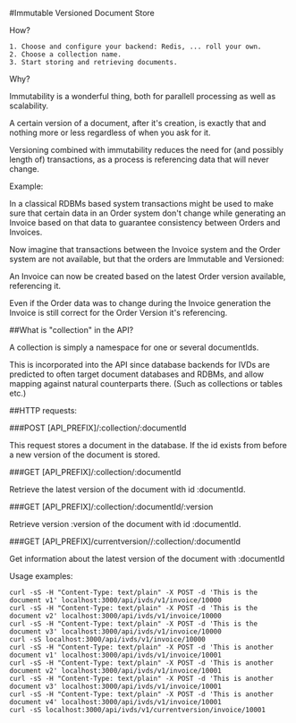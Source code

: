 
#Immutable Versioned Document Store

How?

	1. Choose and configure your backend: Redis, ... roll your own.
	2. Choose a collection name.
	3. Start storing and retrieving documents.



Why?

Immutability is a wonderful thing, both for parallell processing as well as
scalability.

A certain version of a document, after it's creation, is exactly that and
nothing more or less regardless of when you ask for it.

Versioning combined with immutability reduces the need for (and possibly length
of) transactions, as a process is referencing data that will never change.

Example:

In a classical RDBMs based system transactions might be used to make sure
that certain data in an Order system don't change while generating an
Invoice based on that data to guarantee consistency between Orders and
Invoices.

Now imagine that transactions between the Invoice system and the Order system
are not available, but that the orders are Immutable and Versioned:

An Invoice can now be created based on the latest Order version available,
referencing it.

Even if the Order data was to change during the Invoice generation the Invoice
is still correct for the Order Version it's referencing.

##What is "collection" in the API?

A collection is simply a namespace for one or several documentIds.

This is incorporated into the API since database backends for IVDs are predicted
to often target document databases and RDBMs, and allow mapping against natural
counterparts there. (Such as collections or tables etc.)

##HTTP requests:

###POST [API_PREFIX]/:collection/:documentId

This request stores a document in the database. If the id exists from before
a new version of the document is stored.

###GET [API_PREFIX]/:collection/:documentId

Retrieve the latest version of the document with id :documentId.

###GET [API_PREFIX]/:collection/:documentId/:version

Retrieve version :version of the document with id :documentId.

###GET [API_PREFIX]/currentversion//:collection/:documentId

Get information about the latest version of the document with :documentId

Usage examples:

	curl -sS -H "Content-Type: text/plain" -X POST -d 'This is the document v1' localhost:3000/api/ivds/v1/invoice/10000
	curl -sS -H "Content-Type: text/plain" -X POST -d 'This is the document v2' localhost:3000/api/ivds/v1/invoice/10000
	curl -sS -H "Content-Type: text/plain" -X POST -d 'This is the document v3' localhost:3000/api/ivds/v1/invoice/10000
	curl -sS localhost:3000/api/ivds/v1/invoice/10000
	curl -sS -H "Content-Type: text/plain" -X POST -d 'This is another document v1' localhost:3000/api/ivds/v1/invoice/10001
	curl -sS -H "Content-Type: text/plain" -X POST -d 'This is another document v2' localhost:3000/api/ivds/v1/invoice/10001
	curl -sS -H "Content-Type: text/plain" -X POST -d 'This is another document v3' localhost:3000/api/ivds/v1/invoice/10001
	curl -sS -H "Content-Type: text/plain" -X POST -d 'This is another document v4' localhost:3000/api/ivds/v1/invoice/10001
	curl -sS localhost:3000/api/ivds/v1/currentversion/invoice/10001
